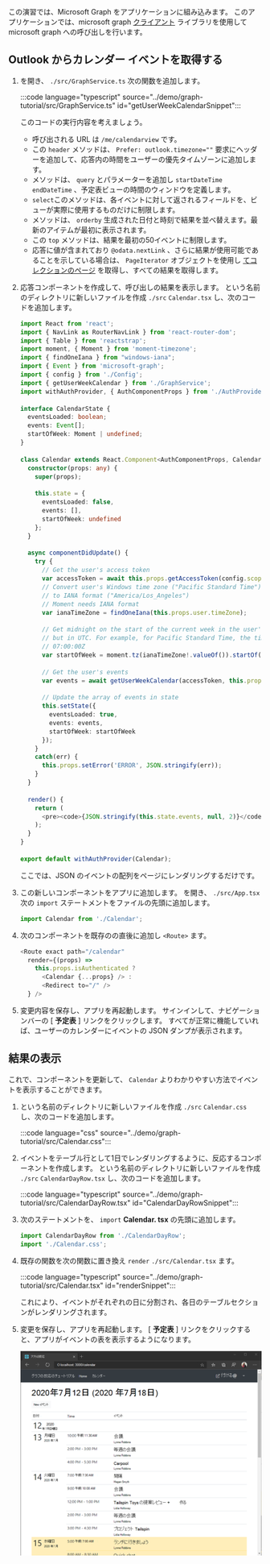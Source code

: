 <!-- markdownlint-disable MD002 MD041 -->

この演習では、Microsoft Graph をアプリケーションに組み込みます。 このアプリケーションでは、microsoft graph [クライアント](https://github.com/microsoftgraph/msgraph-sdk-javascript) ライブラリを使用して microsoft graph への呼び出しを行います。

## <a name="get-calendar-events-from-outlook"></a>Outlook からカレンダー イベントを取得する

1. を開き、 `./src/GraphService.ts` 次の関数を追加します。

    :::code language="typescript" source="../demo/graph-tutorial/src/GraphService.ts" id="getUserWeekCalendarSnippet":::

    このコードの実行内容を考えましょう。

    - 呼び出される URL は `/me/calendarview` です。
    - この `header` メソッドは、 `Prefer: outlook.timezone=""` 要求にヘッダーを追加して、応答内の時間をユーザーの優先タイムゾーンに追加します。
    - メソッドは、 `query` とパラメーターを追加し `startDateTime` `endDateTime` 、予定表ビューの時間のウィンドウを定義します。
    - `select`このメソッドは、各イベントに対して返されるフィールドを、ビューが実際に使用するものだけに制限します。
    - メソッドは、 `orderby` 生成された日付と時刻で結果を並べ替えます。最新のアイテムが最初に表示されます。
    - この `top` メソッドは、結果を最初の50イベントに制限します。
    - 応答に値が含まれており `@odata.nextLink` 、さらに結果が使用可能であることを示している場合は、 `PageIterator` オブジェクトを使用し [てコレクションのページ](https://docs.microsoft.com/graph/sdks/paging?tabs=typeScript) を取得し、すべての結果を取得します。

1. 応答コンポーネントを作成して、呼び出しの結果を表示します。 という名前のディレクトリに新しいファイルを作成 `./src` `Calendar.tsx` し、次のコードを追加します。

    ```typescript
    import React from 'react';
    import { NavLink as RouterNavLink } from 'react-router-dom';
    import { Table } from 'reactstrap';
    import moment, { Moment } from 'moment-timezone';
    import { findOneIana } from "windows-iana";
    import { Event } from 'microsoft-graph';
    import { config } from './Config';
    import { getUserWeekCalendar } from './GraphService';
    import withAuthProvider, { AuthComponentProps } from './AuthProvider';

    interface CalendarState {
      eventsLoaded: boolean;
      events: Event[];
      startOfWeek: Moment | undefined;
    }

    class Calendar extends React.Component<AuthComponentProps, CalendarState> {
      constructor(props: any) {
        super(props);

        this.state = {
          eventsLoaded: false,
          events: [],
          startOfWeek: undefined
        };
      }

      async componentDidUpdate() {
        try {
          // Get the user's access token
          var accessToken = await this.props.getAccessToken(config.scopes);
          // Convert user's Windows time zone ("Pacific Standard Time")
          // to IANA format ("America/Los_Angeles")
          // Moment needs IANA format
          var ianaTimeZone = findOneIana(this.props.user.timeZone);

          // Get midnight on the start of the current week in the user's timezone,
          // but in UTC. For example, for Pacific Standard Time, the time value would be
          // 07:00:00Z
          var startOfWeek = moment.tz(ianaTimeZone!.valueOf()).startOf('week').utc();

          // Get the user's events
          var events = await getUserWeekCalendar(accessToken, this.props.user.timeZone, startOfWeek);

          // Update the array of events in state
          this.setState({
            eventsLoaded: true,
            events: events,
            startOfWeek: startOfWeek
          });
        }
        catch(err) {
          this.props.setError('ERROR', JSON.stringify(err));
        }
      }

      render() {
        return (
          <pre><code>{JSON.stringify(this.state.events, null, 2)}</code></pre>
        );
      }
    }

    export default withAuthProvider(Calendar);
    ```

    ここでは、JSON のイベントの配列をページにレンダリングするだけです。

1. この新しいコンポーネントをアプリに追加します。 を開き、 `./src/App.tsx` 次の `import` ステートメントをファイルの先頭に追加します。

    ```typescript
    import Calendar from './Calendar';
    ```

1. 次のコンポーネントを既存のの直後に追加し `<Route>` ます。

    ```typescript
    <Route exact path="/calendar"
      render={(props) =>
        this.props.isAuthenticated ?
          <Calendar {...props} /> :
          <Redirect to="/" />
      } />
    ```

1. 変更内容を保存し、アプリを再起動します。 サインインして、ナビゲーションバーの [ **予定表** ] リンクをクリックします。 すべてが正常に機能していれば、ユーザーのカレンダーにイベントの JSON ダンプが表示されます。

## <a name="display-the-results"></a>結果の表示

これで、コンポーネントを更新して、 `Calendar` よりわかりやすい方法でイベントを表示することができます。

1. という名前のディレクトリに新しいファイルを作成 `./src` `Calendar.css` し、次のコードを追加します。

    :::code language="css" source="../demo/graph-tutorial/src/Calendar.css":::

1. イベントをテーブル行として1日でレンダリングするように、反応するコンポーネントを作成します。 という名前のディレクトリに新しいファイルを作成 `./src` `CalendarDayRow.tsx` し、次のコードを追加します。

    :::code language="typescript" source="../demo/graph-tutorial/src/CalendarDayRow.tsx" id="CalendarDayRowSnippet":::

1. 次のステートメントを、 `import` **Calendar. tsx** の先頭に追加します。

    ```typescript
    import CalendarDayRow from './CalendarDayRow';
    import './Calendar.css';
    ```

1. 既存の関数を次の関数に置き換え `render` `./src/Calendar.tsx` ます。

    :::code language="typescript" source="../demo/graph-tutorial/src/Calendar.tsx" id="renderSnippet":::

    これにより、イベントがそれぞれの日に分割され、各日のテーブルセクションがレンダリングされます。

1. 変更を保存し、アプリを再起動します。 [ **予定表** ] リンクをクリックすると、アプリがイベントの表を表示するようになります。

    ![イベント表のスクリーンショット](./images/add-msgraph-01.png)
